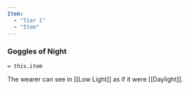 ```yaml
---
Item:
  - "Tier 1"
  - "Item"
---
```

### Goggles of Night
_`= this.item`_ 

The wearer can see in [[Low Light]] as if it were [[Daylight]].